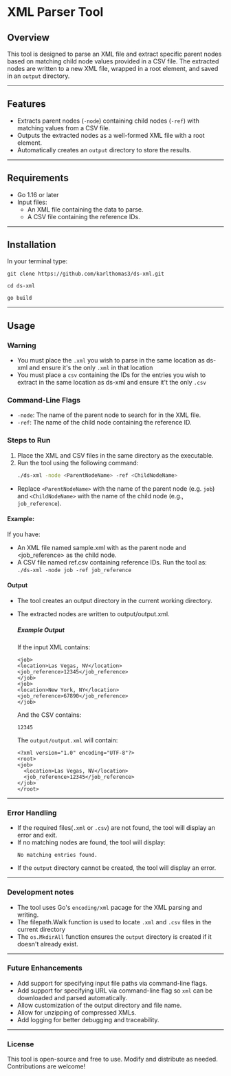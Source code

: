 # XML Parser Tool

## Overview

This tool is designed to parse an XML file and extract specific parent nodes
based on matching child node values provided in a CSV file. The extracted nodes
are written to a new XML file, wrapped in a root element, and saved in an
`output` directory.

---

## Features

- Extracts parent nodes (`-node`) containing child nodes (`-ref`) with matching
  values from a CSV file.
- Outputs the extracted nodes as a well-formed XML file with a root element.
- Automatically creates an `output` directory to store the results.

---

## Requirements

- Go 1.16 or later
- Input files:
  - An XML file containing the data to parse.
  - A CSV file containing the reference IDs.

---

## Installation

In your terminal type:

`git clone https://github.com/karlthomas3/ds-xml.git`

`cd ds-xml`

`go build`

---

## Usage

### Warning

- You must place the `.xml` you wish to parse in the same location as ds-xml and
  ensure it's the only `.xml` in that location
- You must place a `csv` containing the IDs for the entries you wish to extract
  in the same location as ds-xml and ensure it't the only `.csv`

### Command-Line Flags

- `-node`: The name of the parent node to search for in the XML file.
- `-ref`: The name of the child node containing the reference ID.

### Steps to Run

1. Place the XML and CSV files in the same directory as the executable.
2. Run the tool using the following command:
   ```bash
   ./ds-xml -node <ParentNodeName> -ref <ChildNodeName>
   ```

- Replace `<ParentNodeName>` with the name of the parent node (e.g. `job`) and
  `<ChildNodeName>` with the name of the child node (e.g., `job_reference`).

#### Example:

If you have:

- An XML file named sample.xml with <job> as the parent node and <job_reference>
  as the child node.
- A CSV file named ref.csv containing reference IDs. Run the tool as:
  `./ds-xml -node job -ref job_reference`

#### Output

- The tool creates an output directory in the current working directory.
- The extracted nodes are written to output/output.xml.
  ##### Example Output
  If the input XML contains:
  ```
  <job>
  <location>Las Vegas, NV</location> <job_reference>12345</job_reference>
  </job>
  <job>
  <location>New York, NY</location> <job_reference>67890</job_reference>
  </job>
  ```
  And the CSV contains:
  ```
  12345
  ```
  The `output/output.xml` will contain:

  ```
  <?xml version="1.0" encoding="UTF-8"?>
  <root>
  <job>
    <location>Las Vegas, NV</location>
    <job_reference>12345</job_reference>
  </job>
  </root>
  ```

---

### Error Handling

- If the required files(`.xml` or `.csv`) are not found, the tool will display
  an error and exit.
- If no matching nodes are found, the tool will display:
  ```
  No matching entries found.
  ```
- If the `output` directory cannot be created, the tool will display an error.

---

### Development notes

- The tool uses Go's `encoding/xml` pacage for the XML parsing and writing.
- The filepath.Walk function is used to locate `.xml` and `.csv` files in the
  current directory
- The `os.MkdirAll` function ensures the `output` directory is created if it
  doesn't already exist.

---

### Future Enhancements

- Add support for specifying input file paths via command-line flags.
- Add support for specifying URL via command-line flag so `xml` can be
  downloaded and parsed automatically.
- Allow customization of the output directory and file name.
- Allow for unzipping of compressed XMLs.
- Add logging for better debugging and traceability.

---

### License

This tool is open-source and free to use. Modify and distribute as needed.
Contributions are welcome!

